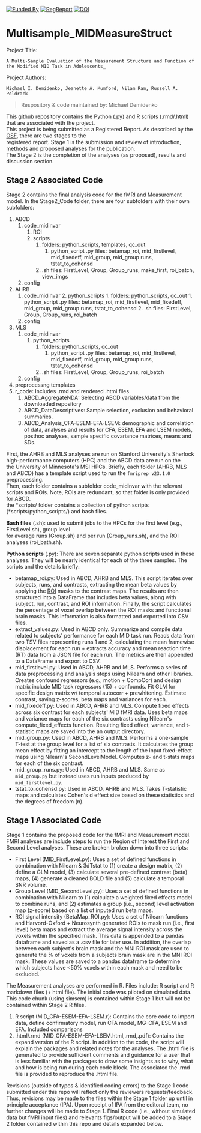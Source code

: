 [![Funded By](https://img.shields.io/badge/NIDA-F32%20DA055334--01A1-yellowgreen?style=plastic)](https://reporter.nih.gov/project-details/10525501)
[![RegReport](https://img.shields.io/badge/Stage_1-Registered_Report-red
)](https://osf.io/a6t8k)
[![DOI](https://img.shields.io/badge/DOI-Publication-blue
)](https://osf.io/a6t8k)

# Multisample_MIDMeasureStruct
Project  Title: 

    A Multi-Sample Evaluation of the Measurement Structure and Function of the Modified MID Task in Adolescents_

Project Authors: 
    
    Michael I. Demidenko, Jeanette A. Mumford, Nilam Ram, Russell A. Poldrack

> Respository & code maintained by: Michael Demidenko
 
 
This github repository contains the Python (.py) and R scripts (.rmd/.html) that are associated with the project. \
This project is being submitted as a Registered Report. As described by the [OSF](https://osf.io/a6t8k), there are two stages to the \
registered report. Stage 1 is the submission and review of introduction, methods and proposed analyses for the publication.\
The Stage 2 is the completion of the analyses (as proposed), results and discussion section.

## Stage 2 Associated Code
Stage 2 contains the final analysis code for the fMRI and Measurement model. In the Stage2_Code folder, there are four subfolders with their own subfolders:
1. ABCD
   1. code_midinvar
      1. ROI
      2. scripts
         1. folders: python_scripts, templates, qc_out
            1. python_script .py files: betamap_roi, mid_firstlevel, mid_fixedeff, mid_group, mid_group runs, tstat_to_cohensd
         2. .sh files: FirstLevel, Group, Group_runs, make_first, roi_batch, view_imgs
   2. config
2. AHRB
   1. code_midinvar
         2. python_scripts
            1. folders: python_scripts, qc_out
               1. python_script .py files: betamap_roi, mid_firstlevel, mid_fixedeff, mid_group, mid_group runs, tstat_to_cohensd
            2. .sh files: FirstLevel, Group, Group_runs, roi_batch
   2. config
3. MLS
   1. code_midinvar
      1. python_scripts
         1. folders: python_scripts, qc_out
            1. python_script .py files: betamap_roi, mid_firstlevel, mid_fixedeff, mid_group, mid_group runs, tstat_to_cohensd
         2. .sh files: FirstLevel, Group, Group_runs, roi_batch
   2. config
4. preprocessng templates
5. r_code: Includes .rmd and rendered .html files
   1. ABCD_AggregateNDA: Selecting ABCD variables/data from the downloaded repository
   2. ABCD_DataDescriptives: Sample selection, exclusion and behavioral summaries.
   3. ABCD_Analysis_CFA-ESEM-EFA-LSEM: demographic and correlation of data, analyses and results for CFA, ESEM, EFA and LSEM models, posthoc analyses, sample specific covariance matrices, means and SDs.

First, the AHRB and MLS analyses are run on Stanford University's Sherlock high-performance computers (HPC) and the ABCD data are run on the \
the University of Minnesota's MSI HPCs. Briefly, each folder (AHRB, MLS and ABCD) has a template script used to run the `fmriprep v23.1.0` preprocessing. \
Then, each folder contains a subfolder code_midinvar with the relevant scripts and ROIs. Note, ROIs are redundant, so that folder is only provided for ABCD. \
the *scripts/ folder contains a collection of python scripts (*scripts/python_scripts/) and bash files. 

**Bash files** (.sh): used to submit jobs to the HPCs for the first level (e.g., FirstLevel.sh), group level \
for average runs (Group.sh) and per run (Group_runs.sh), and the ROI analyses (roi_bath.sh).

**Python scripts** (.py): There are seven separate python scripts used in these analyses. They will be nearly identical for each of the three samples. The scripts and the details briefly:

- betamap_roi.py: Used in ABCD, AHRB and MLS. This script iterates over subjects, runs, and contrasts, extracting the mean beta values by applying the [ROI](./Stage2_Code/ABCD/code_midinvar/ROI) masks to the contrast maps. The results are then structured into a DataFrame that includes beta values, along with subject, run, contrast, and ROI information. Finally, the script calculates the percentage of voxel overlap between the ROI masks and functional brain masks. This information is also formatted and exported into CSV files. 
- extract_values.py: Used in ABCD only. Summarize and compile data related to subjects' performance for each MID task run. Reads data from two TSV files representing runs 1 and 2, calculating the mean framewise displacement for each run + extracts accuracy and mean reaction time (RT) data from a JSON file for each run. The metrics are then appended to a DataFrame and export to CSV.
- mid_firstlevel.py: Used in ABCD, AHRB and MLS. Performs a series of data preprocessing and analysis steps using Nilearn and other libraries. Creates confound regressors (e.g., motion + CompCor) and design matrix include MID task regressors (15) + confounds. Fit GLM for specific design matrix w/ temporal autocorr + prewhitening. Estimate contrast, saving z-scores, beta maps and variances for each. 
- mid_fixedeff.py: Used in ABCD, AHRB and MLS. Compute fixed effects across six contrast for each subjects' MID fMRI data. Uses beta maps and variance maps for each of the six contrasts using Nilearn's compute_fixed_effects function. Resulting fixed effect, variance, and t-statistic maps are saved into the an output directory.
- mid_group.py: Used in ABCD, AHRB and MLS. Performs a one-sample T-test at the group level for a list of six contrasts. It calculates the group mean effect by fitting an intercept to the length of the input fixed-effect maps using Nilearn's SecondLevelModel. Computes z- and t-stats maps for each of the six contrast.
- mid_group_runs.py: Used in ABCD, AHRB and MLS. Same as `mid_group.py` but instead uses run inputs produced by `mid_firstlevel.py`.
- tstat_to_cohensd.py: Used in ABCD, AHRB and MLS. Takes T-statistic maps and calculates Cohen's d effect size based on these statistics and the degrees of freedom (n).

## Stage 1 Associated Code

Stage 1 contains the proposed code for the fMRI and Measurement model.
FMRI analyses are include steps to run the Region of Interest the First and Second Level analyses. These are broken broken down into three scripts:
    
 - First Level (MID_FirstLevel.py): Uses a set of defined functions in combination with Nilearn & 3dTstat to (1) create a design matrix,
    (2) define a GLM model, (3) calculate several pre-defined contrast (beta) maps, (4) generate a cleaned BOLD file and (5) calculate a temporal SNR volume.
 - Group Level (MID_SecondLevel.py): Uses a set of defined functions in combination with Nilearn to (1) calculate a weighted fixed effects model to combine runs, and (2) estimates a group (i.e., second) level activation map (z-score) based on a list of inputed run beta maps.
 - ROI signal intensity (BetaMap_ROI.py): Uses a set of Nilearn functions and Harvord-Oxford + Neurosynth generated ROIs to
    mask run (i.e., first level) beta maps and extract the average signal intensity across the voxels within the specified mask. This data is appended to a pandas 
    dataframe and saved as a .csv file for later use. In addition, the overlap between each subject's brain mask and the MNI ROI mask are used to
    generate the % of voxels from a subjects brain mask are in the MNI ROI mask. These values are saved to a pandas dataframe
    to determine which subjects have <50% voxels within each mask and need to be excluded.
    
The Measurement analyses are performed in R. Files include: R script and R markdown files (+ html file). The initial code was piloted on simulated data. This code chunk (using simsem) is contained within Stage 1 but will not be contained within Stage 2 R files. 
    
 1. R script (MID_CFA-ESEM-EFA-LSEM.r): Contains the core code to import data, define confirmatory model, run CFA model, MG-CFA, ESEM and EFA. Included comparisons 
 2. .html/.rmd (MID_CFA-ESEM-EFA-LSEM.html,.rmd,.pdf): Contains the expand version of the R script. In addition to the code, the script will explain the packages and related notes for the analyses. The .html file is generated to provide sufficient comments and guidance for a user that is less familiar with the packages to draw some insights as to why, what and how is being run during each code block. The associated the .rmd file is provided to reproduce the .html file.
    
    
Revisions (outside of typos & identified coding errors) to the Stage 1 code submitted under this repo will reflect only the reviewers requests/feedback. Thus, revisions may be made to the files within the Stage 1 folder up until in principle acceptance (IPA). Upon receipt of IPA from the editoral team, no further changes will be made to Stage 1. Final R code (i.e., without simulated data but fMRI input files) and relevants figs/output will be added to a Stage 2 folder contained within this repo and details expanded below.


